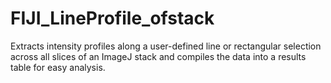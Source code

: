 # FIJI_LineProfile_ofstack
Extracts intensity profiles along a user-defined line or rectangular selection across all slices of an ImageJ stack and compiles the data into a results table for easy analysis.
